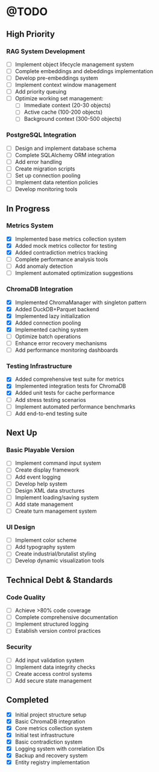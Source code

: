 # @TODO

## High Priority

### RAG System Development
- [ ] Implement object lifecycle management system
- [ ] Complete embeddings and debeddings implementation
- [ ] Develop pre-embeddings system
- [ ] Implement context window management
- [ ] Add priority queuing
- [ ] Optimize working set management:
  - [ ] Immediate context (20-30 objects)
  - [ ] Active cache (100-200 objects)
  - [ ] Background context (300-500 objects)

### PostgreSQL Integration
- [ ] Design and implement database schema
- [ ] Complete SQLAlchemy ORM integration
- [ ] Add error handling
- [ ] Create migration scripts
- [ ] Set up connection pooling
- [ ] Implement data retention policies
- [ ] Develop monitoring tools

## In Progress

### Metrics System
- [x] Implemented base metrics collection system
- [x] Added mock metrics collector for testing
- [x] Added contradiction metrics tracking
- [ ] Complete performance analysis tools
- [ ] Add anomaly detection
- [ ] Implement automated optimization suggestions

### ChromaDB Integration
- [x] Implemented ChromaManager with singleton pattern
- [x] Added DuckDB+Parquet backend
- [x] Implemented lazy initialization
- [x] Added connection pooling
- [x] Implemented caching system
- [ ] Optimize batch operations
- [ ] Enhance error recovery mechanisms
- [ ] Add performance monitoring dashboards

### Testing Infrastructure
- [x] Added comprehensive test suite for metrics
- [x] Implemented integration tests for ChromaDB
- [x] Added unit tests for cache performance
- [ ] Add stress testing scenarios
- [ ] Implement automated performance benchmarks
- [ ] Add end-to-end testing suite

## Next Up

### Basic Playable Version
- [ ] Implement command input system
- [ ] Create display framework
- [ ] Add event logging
- [ ] Develop help system
- [ ] Design XML data structures
- [ ] Implement loading/saving system
- [ ] Add state management
- [ ] Create turn management system

### UI Design
- [ ] Implement color scheme
- [ ] Add typography system
- [ ] Create industrial/brutalist styling
- [ ] Develop dynamic visualization tools

## Technical Debt & Standards

### Code Quality
- [ ] Achieve >80% code coverage
- [ ] Complete comprehensive documentation
- [ ] Implement structured logging
- [ ] Establish version control practices

### Security
- [ ] Add input validation system
- [ ] Implement data integrity checks
- [ ] Create access control systems
- [ ] Add secure state management

## Completed
- [x] Initial project structure setup
- [x] Basic ChromaDB integration
- [x] Core metrics collection system
- [x] Initial test infrastructure
- [x] Basic contradiction system
- [x] Logging system with correlation IDs
- [x] Backup and recovery system
- [x] Entity registry implementation

